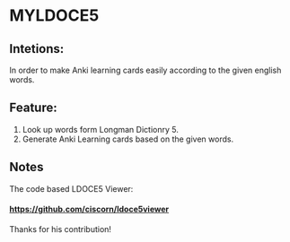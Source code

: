 # MYLDOCE5
## Intetions:
In order to make Anki learning cards easily according to the given english words.

## Feature:
1. Look up words form Longman Dictionry 5.
2. Generate Anki Learning cards based on the given words.

## Notes
The code based LDOCE5 Viewer:
#### https://github.com/ciscorn/ldoce5viewer
Thanks for his contribution!
